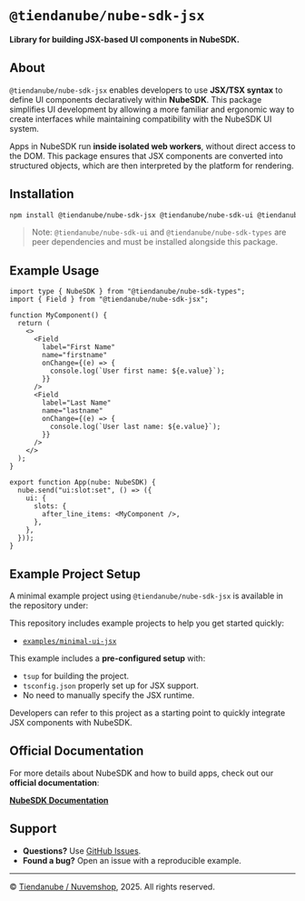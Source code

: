 # `@tiendanube/nube-sdk-jsx`

**Library for building JSX-based UI components in NubeSDK.**

## About

`@tiendanube/nube-sdk-jsx` enables developers to use **JSX/TSX syntax** to define UI components declaratively within **NubeSDK**. This package simplifies UI development by allowing a more familiar and ergonomic way to create interfaces while maintaining compatibility with the NubeSDK UI system.

Apps in NubeSDK run **inside isolated web workers**, without direct access to the DOM. This package ensures that JSX components are converted into structured objects, which are then interpreted by the platform for rendering.

## Installation

```sh
npm install @tiendanube/nube-sdk-jsx @tiendanube/nube-sdk-ui @tiendanube/nube-sdk-types
```

> Note: `@tiendanube/nube-sdk-ui` and `@tiendanube/nube-sdk-types` are peer dependencies and must be installed alongside this package.

## Example Usage

```tsx
import type { NubeSDK } from "@tiendanube/nube-sdk-types";
import { Field } from "@tiendanube/nube-sdk-jsx";

function MyComponent() {
  return (
    <>
      <Field
        label="First Name"
        name="firstname"
        onChange={(e) => {
          console.log(`User first name: ${e.value}`);
        }}
      />
      <Field
        label="Last Name"
        name="lastname"
        onChange={(e) => {
          console.log(`User last name: ${e.value}`);
        }}
      />
    </>
  );
}

export function App(nube: NubeSDK) {
  nube.send("ui:slot:set", () => ({
    ui: {
      slots: {
        after_line_items: <MyComponent />,
      },
    },
  }));
}
```

## Example Project Setup

A minimal example project using `@tiendanube/nube-sdk-jsx` is available in the repository under:

This repository includes example projects to help you get started quickly:

- [`examples/minimal-ui-jsx`](https://github.com/TiendaNube/nube-sdk/tree/main/examples/minimal-ui-jsx)

This example includes a **pre-configured setup** with:
- `tsup` for building the project.
- `tsconfig.json` properly set up for JSX support.
- No need to manually specify the JSX runtime.

Developers can refer to this project as a starting point to quickly integrate JSX components with NubeSDK.

## Official Documentation

For more details about NubeSDK and how to build apps, check out our **official documentation**:

[**NubeSDK Documentation**](https://dev.tiendanube.com/docs/applications/nube-sdk/overview)

## Support

- **Questions?** Use [GitHub Issues](https://github.com/TiendaNube/nube-sdk/issues).
- **Found a bug?** Open an issue with a reproducible example.

---

© [Tiendanube / Nuvemshop](https://www.tiendanube.com), 2025. All rights reserved.


